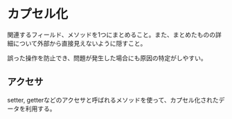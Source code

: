 # カプセル化

関連するフィールド、メソッドを1つにまとめること。また、まとめたものの詳細について外部から直接見えないように隠すこと。

誤った操作を防止でき、問題が発生した場合にも原因の特定がしやすい。

## アクセサ
setter, getterなどのアクセサと呼ばれるメソッドを使って、カプセル化されたデータを利用する。

